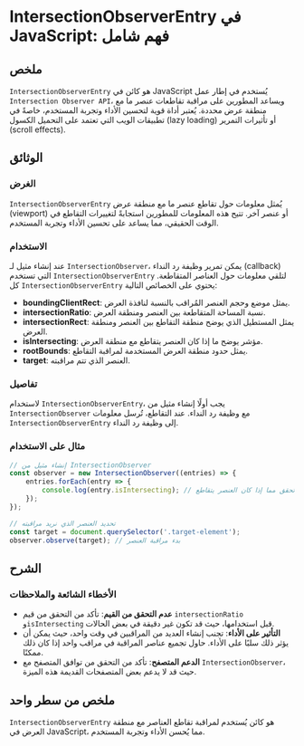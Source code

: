 <!--
Meta Description: # IntersectionObserverEntry في JavaScript: فهم شامل ## ملخص `IntersectionObserverEntry` هو كائن في JavaScript يُستخدم في إطار عمل `Intersection Observ...
Meta Keywords: intersectionobserverentry, العنصر, على, منطقة, العرض
-->

# IntersectionObserverEntry في JavaScript: فهم شامل

## ملخص
`IntersectionObserverEntry` هو كائن في JavaScript يُستخدم في إطار عمل `Intersection Observer API`، ويساعد المطورين على مراقبة تقاطعات عنصر ما مع منطقة عرض محددة. يُعتبر أداة قوية لتحسين الأداء وتجربة المستخدم، خاصةً في تطبيقات الويب التي تعتمد على التحميل الكسول (lazy loading) أو تأثيرات التمرير (scroll effects).

## الوثائق
### الغرض
`IntersectionObserverEntry` يُمثل معلومات حول تقاطع عنصر ما مع منطقة عرض (viewport) أو عنصر آخر. تتيح هذه المعلومات للمطورين استجابةً لتغييرات التقاطع في الوقت الحقيقي، مما يساعد على تحسين الأداء وتجربة المستخدم.

### الاستخدام
عند إنشاء مثيل لـ `IntersectionObserver`، يمكن تمرير وظيفة رد النداء (callback) التي تستخدم `IntersectionObserverEntry` لتلقي معلومات حول العناصر المتقاطعة. كل `IntersectionObserverEntry` يحتوي على الخصائص التالية:

- **boundingClientRect**: يمثل موضع وحجم العنصر المُراقب بالنسبة لنافذة العرض.
- **intersectionRatio**: نسبة المساحة المتقاطعة بين العنصر ومنطقة العرض.
- **intersectionRect**: يمثل المستطيل الذي يوضح منطقة التقاطع بين العنصر ومنطقة العرض.
- **isIntersecting**: مؤشر يوضح ما إذا كان العنصر يتقاطع مع منطقة العرض.
- **rootBounds**: يمثل حدود منطقة العرض المستخدمة لمراقبة التقاطع.
- **target**: العنصر الذي تتم مراقبته.

### تفاصيل
لاستخدام `IntersectionObserverEntry`، يجب أولًا إنشاء مثيل من `IntersectionObserver` مع وظيفة رد النداء. عند التقاطع، تُرسل معلومات `IntersectionObserverEntry` إلى وظيفة رد النداء. 

### مثال على الاستخدام
```javascript
// إنشاء مثيل من IntersectionObserver
const observer = new IntersectionObserver((entries) => {
    entries.forEach(entry => {
        console.log(entry.isIntersecting); // تحقق مما إذا كان العنصر يتقاطع
    });
});

// تحديد العنصر الذي نريد مراقبته
const target = document.querySelector('.target-element');
observer.observe(target); // بدء مراقبة العنصر
```

## الشرح
### الأخطاء الشائعة والملاحظات
- **عدم التحقق من القيم**: تأكد من التحقق من قيم `intersectionRatio` و`isIntersecting` قبل استخدامها، حيث قد تكون غير دقيقة في بعض الحالات.
- **التأثير على الأداء**: تجنب إنشاء العديد من المراقبين في وقت واحد، حيث يمكن أن يؤثر ذلك سلبًا على الأداء. حاول تجميع عناصر المراقبة في مراقب واحد إذا كان ذلك ممكنًا.
- **الدعم المتصفح**: تأكد من التحقق من توافق المتصفح مع `IntersectionObserver`، حيث قد لا يدعم بعض المتصفحات القديمة هذه الميزة.

## ملخص من سطر واحد
`IntersectionObserverEntry` هو كائن يُستخدم لمراقبة تقاطع العناصر مع منطقة العرض في JavaScript، مما يُحسن الأداء وتجربة المستخدم.